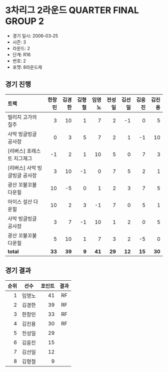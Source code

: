 # 3차리그 2라운드 QUARTER FINAL GROUP 2

- 경기 일시: 2006-03-25
- 시즌: 3
- 라운드: 2
- 단계: R16
- 번호: 2
- 포맷: 8라운드제





## 경기 진행

| 트랙 | 한창민 | 김경한 | 김형철 | 임영노 | 전성일 | 김선일 | 김웅진 | 김진용 |
|:---|---:|---:|---:|---:|---:|---:|---:|---:|
| 빌리지 고가의 질주 | 3 | 10 | 1 | 7 | 2 | -1 | 0 | 5 |
| 사막 빙글빙글 공사장 | 0 | 3 | 5 | 7 | 2 | 1 | -1 | 10 |
| [리버스] 포레스트 지그재그 | -1 | 2 | 1 | 10 | 5 | 0 | 7 | 3 |
| [리버스] 사막 빙글빙글 공사장 | 3 | 10 | -1 | 0 | 7 | 5 | 2 | 1 |
| 광산 꼬불꼬불 다운힐 | 10 | -5 | 0 | 1 | 2 | 3 | 7 | 5 |
| 아이스 설산 다운힐 | 10 | 2 | 3 | -1 | 7 | 0 | 5 | 1 |
| 사막 빙글빙글 공사장 | 3 | 7 | -1 | 10 | 1 | 2 | 0 | 5 |
| 광산 꼬불꼬불 다운힐 | 5 | 10 | 1 | 7 | 3 | 2 | -5 | 0 |
| __total__ | __33__ | __39__ | __9__ | __41__ | __29__ | __12__ | __15__ | __30__ |




## 경기 결과

| 순위 | 선수 | 포인트 | 결과 |
|---:|:---:|---:|:---:|
| 1 | 임영노 | 41 | RF |
| 2 | 김경한 | 39 | RF |
| 3 | 한창민 | 33 | RF |
| 4 | 김진용 | 30 | RF |
| 5 | 전성일 | 29 |  |
| 6 | 김웅진 | 15 |  |
| 7 | 김선일 | 12 |  |
| 8 | 김형철 | 9 |  |

